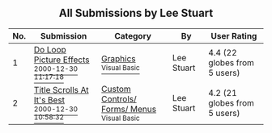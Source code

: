 ﻿<div align="center">

## All Submissions by Lee Stuart

</div>

No.  | Submission | Category | By   | User Rating
---- | ---------- | -------- | ---- | -----------
1 | [Do Loop Picture Effects<br /><sup>2000-12-30 11:17:18</sup>](https://github.com/Planet-Source-Code/lee-stuart-do-loop-picture-effects__1-13950) | [Graphics<br /><sup>Visual Basic</sup>](../ByCategory/graphics__1-46.md) | Lee Stuart | 4.4 (22 globes from 5 users)
2 | [Title Scrolls At It's Best<br /><sup>2000-12-30 10:58:32</sup>](https://github.com/Planet-Source-Code/lee-stuart-title-scrolls-at-it-s-best__1-13949) | [Custom Controls/ Forms/  Menus<br /><sup>Visual Basic</sup>](../ByCategory/custom-controls-forms-menus__1-4.md) | Lee Stuart | 4.2 (21 globes from 5 users)
